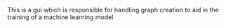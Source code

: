 This is a gui which is responsible for handling graph creation to aid in the training of a machine learning model
